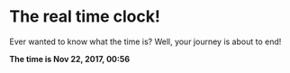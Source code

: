 # The real time clock!

Ever wanted to know what the time is? Well, your journey is about to end!

**The time is Nov 22, 2017, 00:56**